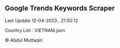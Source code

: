 

## Google Trends Keywords Scraper 
 
Last Update 12-04-2023 , 21:50:12

Country List :
VIETNAM.json



© Abdul Muttaqin 
